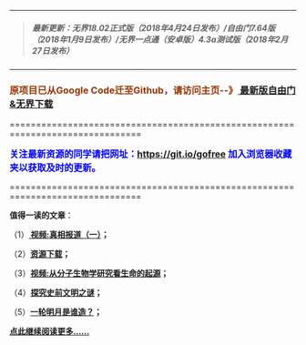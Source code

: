 ***
>##### 最新更新：无界18.02正式版（2018年4月24日发布）/自由门7.64版（2018年1月9日发布）/无界一点通（安卓版）4.3a测试版（2018年2月27日发布）
***

<h3><font color="#993300"> 原项目已从Google Code迁至Github，请访问主页--》<a href="https://github.com/sglfree/freesky/wiki/%E8%87%AA%E7%94%B1%E9%97%A8%E6%9C%80%E6%96%B0%E7%89%88%E4%B8%8B%E8%BD%BD-%E6%97%A0%E7%95%8C%E6%B5%8F%E8%A7%88%E6%9C%80%E6%96%B0%E6%AD%A3%E5%BC%8F%E7%89%88%E4%B8%8B%E8%BD%BD-%E7%BF%BB%E5%A2%99%E8%BD%AF%E4%BB%B6%E4%B8%8B%E8%BD%BD" target="_blank"> 最新版自由门&无界下载</a></font></h3>
<p>===============================================================================</p>
<font color="blue" size="3"><strong>关注最新资源的同学请把网址：<font color="#993300"><a href="https://git.io/gofree" target="_blank">https://git.io/gofree</a> </font>加入浏览器收藏夹以获取及时的更新。</strong></font>
<p>===============================================================================</p>
<p><strong>值得一读的文章</strong>：</p>
<p>（1）<strong><a href="http://freejump.aobook.men/index.php?tid=b1" target="_blank"> 视频:真相报道（一）</a>；</strong></p>
<p>（2）<strong><a href="http://freejump.aobook.men/index.php?tid=a4" target="_blank">资源下载</a>；</strong></p>
<p>（3）<strong><a href="http://freejump.aobook.men/index.php?tid=b3" target="_blank">视频:从分子生物学研究看生命的起源</a>；</strong></p>
<p>（4）<strong><a href="http://freejump.aobook.men/index.php?tid=b4" target="_blank">探究史前文明之谜</a>；</strong></p>
<p>（5）<strong><a href="http://freejump.aobook.men/index.php?tid=b6" target="_blank">一轮明月是谁造？</a>；</strong></p>
<p><strong><a href="http://freejump.aobook.men/index.php?tid=b7" target="_blank">点此继续阅读更多……</a></strong></p>

